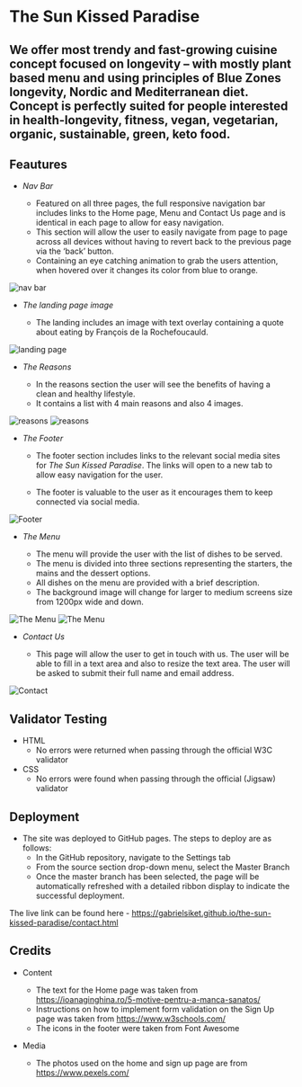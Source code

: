 # The Sun Kissed Paradise

## We offer most trendy and fast-growing cuisine concept focused on longevity – with mostly plant based menu and using principles of Blue Zones longevity, Nordic and Mediterranean diet. Concept is perfectly suited for people interested in health-longevity, fitness, vegan, vegetarian, organic, sustainable, green, keto food.

## Feautures

* _Nav Bar_

    * Featured on all three pages, the full responsive navigation bar includes links to the Home page, Menu and Contact Us page and is identical in each page to allow for easy navigation.
    * This section will allow the user to easily navigate from page to page across all devices without having to revert back to the previous page via the ‘back’ button.
    * Containing an eye catching animation to grab the users attention, when hovered over it changes its color from blue to orange.

![nav bar](assets/images/nav-bar.png)

* _The landing page image_

    * The landing includes an image with text overlay containing a quote about eating by François de la Rochefoucauld.

![landing page](assets/images/italian-cuisine.webp)

* _The Reasons_ 

    * In the reasons section the user will see the benefits of having a clean and healthy lifestyle.
    * It contains a list with 4 main reasons and also 4 images.

![reasons](assets/images/reasons-1.png)
![reasons](assets/images/reasons-2.png)

* _The Footer_

    * The footer section includes links to the relevant social media sites for _The Sun Kissed Paradise_. The links will open to a new tab to allow easy navigation for the user.

    * The footer is valuable to the user as it encourages them to keep connected via social media.

![Footer](assets/images/footer.png)

* _The Menu_

    * The menu will provide the user with the list of dishes to be served.
    * The menu is divided into three sections representing the starters, the mains and the dessert options.
    * All dishes on the menu are provided with a brief description.
    * The background image will change for larger to medium screens size from 1200px wide and down.

![The Menu](assets/images/menu1.png)
![The Menu](assets/images/menu2.png)


* _Contact Us_

    * This page will allow the user to get in touch with us. The user will be able to fill in a text area and also to resize the text area. The user will be asked to submit their full name and email address.

![Contact](assets/images/contact-us.png)

## Validator Testing

* HTML
    * No errors were returned when passing through the official W3C validator
* CSS
    * No errors were found when passing through the official (Jigsaw) validator

## Deployment

* The site was deployed to GitHub pages. The steps to deploy are as follows:
    * In the GitHub repository, navigate to the Settings tab
    * From the source section drop-down menu, select the Master Branch
    * Once the master branch has been selected, the page will be automatically refreshed with a detailed ribbon display to indicate the successful deployment.

The live link can be found here - https://gabrielsiket.github.io/the-sun-kissed-paradise/contact.html

## Credits

* Content

    * The text for the Home page was taken from https://ioanaginghina.ro/5-motive-pentru-a-manca-sanatos/
    * Instructions on how to implement form validation on the Sign Up page was taken from https://www.w3schools.com/
    * The icons in the footer were taken from Font Awesome

* Media

    * The photos used on the home and sign up page are from https://www.pexels.com/




